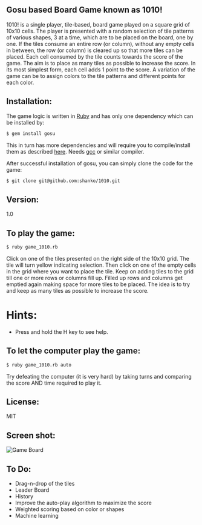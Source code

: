 ## Gosu based Board Game known as 1010!

1010! is a single player, tile-based, board game played on a square grid of 10x10 cells. The player is presented with a random selection of tile patterns of various shapes, 3 at a time, which are to be placed on the board, one by one. If the tiles consume an entire row (or column), without any empty cells in between, the row (or column) is cleared up so that more tiles can be placed. Each cell consumed by the tile counts towards the score of the game. The aim is to place as many tiles as possible to increase the score. In its most simplest form, each cell adds 1 point to the score. A variation of the game can be to assign colors to the tile patterns and different points for each color. 

## Installation:

The game logic is written in [Ruby] and has only one dependency which can be installed by:

```sh
$ gem install gosu
```

This in turn has more dependencies and will require you to compile/install them as described [here].  Needs [gcc] or similar compiler.

After successful installation of gosu, you can simply clone the code for the game:

```sh
$ git clone git@github.com:shanko/1010.git
```

## Version:

1.0

## To play the game: 

```sh
$ ruby game_1010.rb
```

Click on one of the tiles presented on the right side of the 10x10 grid. The tile will turn yellow indicating selection. Then click on one of the empty cells in the grid where you want to place the tile. Keep on adding tiles to the grid till one or more rows or columns fill up. Filled up rows and columns get emptied again making space for more tiles to be placed. The idea is to try and keep as many tiles as possible to increase the score. 

# Hints:

* Press and hold the H key to see help.

## To let the computer play the game:

```sh
$ ruby game_1010.rb auto
```

Try defeating the computer (it is very hard) by taking turns and comparing the score AND time required to play it.

## License: 

MIT

## Screen shot:

![Game Board](/game-10101.png?raw=true "Screen Shot")

## To Do:

* Drag-n-drop of the tiles
* Leader Board
* History
* Improve the auto-play algorithm to maximize the score
* Weighted scoring based on color or shapes
* Machine learning

[//]: # (These are reference links used in the body of this note and get stripped out when the markdown processor does its job. There is no need to format nicely because it shouldn't be seen. Thanks SO - http://stackoverflow.com/questions/4823468/store-comments-in-markdown-syntax)

  [Ruby]: <http://ruby-lang.org>
  [here]: <http://libgosu.org>
  [gcc]: <http://gcc.gnu.org>


